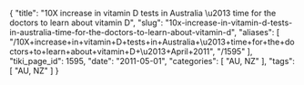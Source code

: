 {
    "title": "10X increase in vitamin D tests in Australia \u2013 time for the doctors to learn about vitamin D",
    "slug": "10x-increase-in-vitamin-d-tests-in-australia-time-for-the-doctors-to-learn-about-vitamin-d",
    "aliases": [
        "/10X+increase+in+vitamin+D+tests+in+Australia+\u2013+time+for+the+doctors+to+learn+about+vitamin+D+\u2013+April+2011",
        "/1595"
    ],
    "tiki_page_id": 1595,
    "date": "2011-05-01",
    "categories": [
        "AU, NZ"
    ],
    "tags": [
        "AU, NZ"
    ]
}